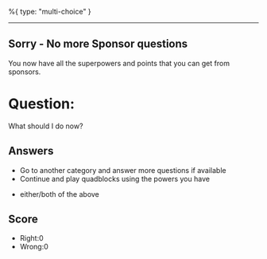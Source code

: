 %{
 type: "multi-choice"
}

---
## Sorry - No more Sponsor questions
You now have all the superpowers and points that you can get
from sponsors.

# Question:
What should I do now?

## Answers
- Go to another category and answer more questions if available
- Continue and play quadblocks using the powers you have
* either/both of the above


## Score
- Right:0
- Wrong:0
